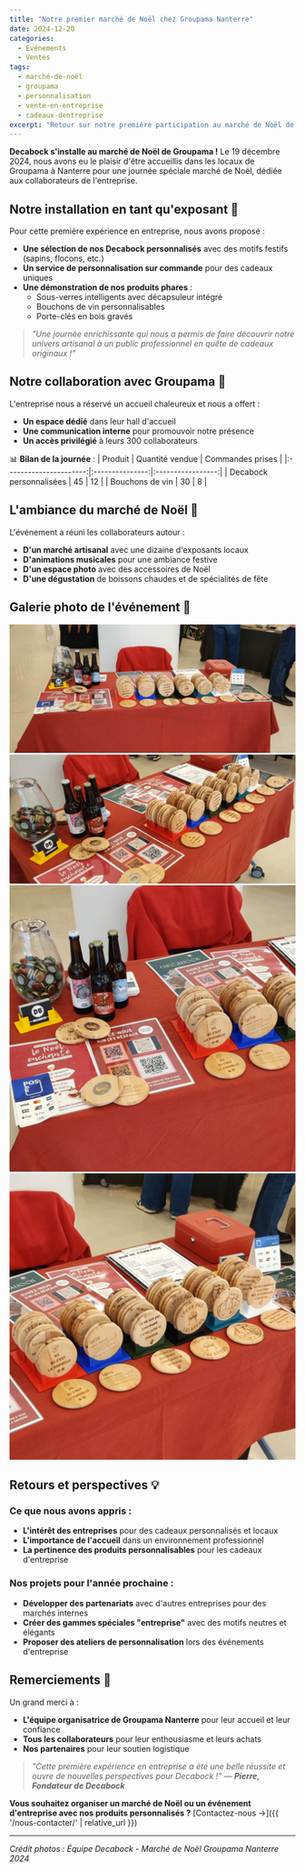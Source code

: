 ```yaml
---
title: "Notre premier marché de Noël chez Groupama Nanterre"
date: 2024-12-20
categories:
  - Événements
  - Ventes
tags:
  - marché-de-noël
  - groupama
  - personnalisation
  - vente-en-entreprise
  - cadeaux-dentreprise
excerpt: "Retour sur notre première participation au marché de Noël de Groupama Nanterre, où nous avons présenté nos produits personnalisables aux collaborateurs de l'entreprise."
---
```


**Decabock s'installe au marché de Noël de Groupama !** Le 19 décembre 2024, nous avons eu le plaisir d'être accueillis dans les locaux de Groupama à Nanterre pour une journée spéciale marché de Noël, dédiée aux collaborateurs de l'entreprise.


## Notre installation en tant qu'exposant 🎄

Pour cette première expérience en entreprise, nous avons proposé :
- **Une sélection de nos Decabock personnalisés** avec des motifs festifs (sapins, flocons, etc.)
- **Un service de personnalisation sur commande** pour des cadeaux uniques
- **Une démonstration de nos produits phares** :
  - Sous-verres intelligents avec décapsuleur intégré
  - Bouchons de vin personnalisables
  - Porte-clés en bois gravés

> *"Une journée enrichissante qui nous a permis de faire découvrir notre univers artisanal à un public professionnel en quête de cadeaux originaux !"*

## Notre collaboration avec Groupama 🤝

L'entreprise nous a réservé un accueil chaleureux et nous a offert :
- **Un espace dédié** dans leur hall d'accueil
- **Une communication interne** pour promouvoir notre présence
- **Un accès privilégié** à leurs 300 collaborateurs

📊 **Bilan de la journée** :
| Produit                | Quantité vendue | Commandes prises |
|:----------------------:|:---------------:|:-----------------:|
| Decabock personnalisées | 45              | 12               |
| Bouchons de vin        | 30              | 8                |

## L'ambiance du marché de Noël 🎅

L'événement a réuni les collaborateurs autour :
- **D'un marché artisanal** avec une dizaine d'exposants locaux
- **D'animations musicales** pour une ambiance festive
- **D'un espace photo** avec des accessoires de Noël
- **D'une dégustation** de boissons chaudes et de spécialités de fête

## Galerie photo de l'événement 📸

<div class="event-gallery">
  <div class="gallery-row">
    <img src="/assets/images/events/2024-12-19-Marche_Noel_Groupama/Stand_full.jpg" alt="Notre stand Decabock chez Groupama" class="event-photo">
    <img src="/assets/images/events/2024-12-19-Marche_Noel_Groupama/Stand_full_2.jpg" alt="Notre stand Decabock chez Groupama - Vue de coté" class="event-photo">
  </div>
  <div class="gallery-row">
    <img src="/assets/images/events/2024-12-19-Marche_Noel_Groupama/Stand_left.jpg" alt="Notre stand Decabock chez Groupama - Vue de gauche" class="event-photo">
    <img src="/assets/images/events/2024-12-19-Marche_Noel_Groupama/Stand_right.jpg" alt="Notre stand Decabock chez Groupama - Vue de droite" class="event-photo">
  </div>
</div>

## Retours et perspectives 💡

### Ce que nous avons appris :
- **L'intérêt des entreprises** pour des cadeaux personnalisés et locaux
- **L'importance de l'accueil** dans un environnement professionnel
- **La pertinence des produits personnalisables** pour les cadeaux d'entreprise

### Nos projets pour l'année prochaine :
- **Développer des partenariats** avec d'autres entreprises pour des marchés internes
- **Créer des gammes spéciales "entreprise"** avec des motifs neutres et élégants
- **Proposer des ateliers de personnalisation** lors des événements d'entreprise

## Remerciements 🙏

Un grand merci à :
- **L'équipe organisatrice de Groupama Nanterre** pour leur accueil et leur confiance
- **Tous les collaborateurs** pour leur enthousiasme et leurs achats
- **Nos partenaires** pour leur soutien logistique

> *"Cette première expérience en entreprise a été une belle réussite et ouvre de nouvelles perspectives pour Decabock !"*
> — **_Pierre, Fondateur de Decabock_**

**Vous souhaitez organiser un marché de Noël ou un événement d'entreprise avec nos produits personnalisés ?**
[Contactez-nous →]({{ '/nous-contacter/' | relative_url }})

---
*Crédit photos : Équipe Decabock - Marché de Noël Groupama Nanterre 2024*